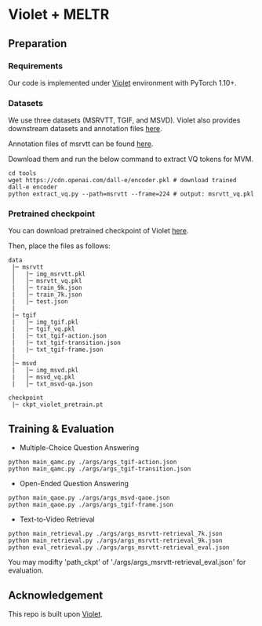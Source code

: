 # Violet + MELTR


## Preparation

### Requirements

Our code is implemented under [Violet](https://github.com/tsujuifu/pytorch_violet) environment with PyTorch 1.10+.

### Datasets

We use three datasets (MSRVTT, TGIF, and MSVD). Violet also provides downstream datasets and annotation files [here](https://drive.google.com/drive/u/2/folders/1BisJHVUOLeHWmnAeMrCHvy1BP9XBXNkQ). 

Annotation files of msrvtt can be found [here](https://drive.google.com/drive/u/0/folders/11IHET_-sI7w5gq1f62EOEDWymv5RRhSi).

Download them and run the below command to extract VQ tokens for MVM.

```
cd tools
wget https://cdn.openai.com/dall-e/encoder.pkl # download trained dall-e encoder
python extract_vq.py --path=msrvtt --frame=224 # output: msrvtt_vq.pkl
```

### Pretrained checkpoint

You can download pretrained checkpoint of Violet [here](https://drive.google.com/file/d/1RLbthdRIflxCFjRTcVV5jQJGP30_lNfg/view).

Then, place the files as follows:

```
data
 |─ msrvtt
 │   |─ img_msrvtt.pkl
 │   │─ msrvtt_vq.pkl
 |   │─ train_9k.json
 |   │─ train_7k.json
 |   │─ test.json
 |
 |─ tgif
 |   │─ img_tgif.pkl
 |   │─ tgif_vq.pkl
 |   |─ txt_tgif-action.json
 |   |─ txt_tgif-transition.json
 |   |─ txt_tgif-frame.json
 |   
 |─ msvd
 |   │─ img_msvd.pkl
 |   │─ msvd_vq.pkl
 |   │─ txt_msvd-qa.json

checkpoint
 |─ ckpt_violet_pretrain.pt
```



## Training & Evaluation

+ Multiple-Choice Question Answering
```
python main_qamc.py ./args/args_tgif-action.json
python main_qamc.py ./args/args_tgif-transition.json
```
+ Open-Ended Question Answering
```
python main_qaoe.py ./args/args_msvd-qaoe.json
python main_qaoe.py ./args/args_tgif-frame.json
```
+ Text-to-Video Retrieval
```
python main_retrieval.py ./args/args_msrvtt-retrieval_7k.json
python main_retrieval.py ./args/args_msrvtt-retrieval_9k.json
python eval_retrieval.py ./args/args_msrvtt-retrieval_eval.json
```
You may modifty 'path_ckpt' of './args/args_msrvtt-retrieval_eval.json' for evaluation.



## Acknowledgement

This repo is built upon [Violet](https://github.com/tsujuifu/pytorch_violet).
